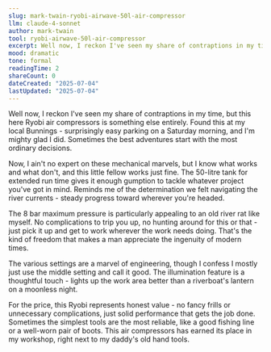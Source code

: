 ```yaml
---
slug: mark-twain-ryobi-airwave-50l-air-compressor
llm: claude-4-sonnet
author: mark-twain
tool: ryobi-airwave-50l-air-compressor
excerpt: Well now, I reckon I've seen my share of contraptions in my time, but this here Ryobi air compressors is something else entirely.
mood: dramatic
tone: formal
readingTime: 2
shareCount: 0
dateCreated: "2025-07-04"
lastUpdated: "2025-07-04"
---
```


Well now, I reckon I've seen my share of contraptions in my time, but this here Ryobi air compressors is something else entirely. Found this at my local Bunnings - surprisingly easy parking on a Saturday morning, and I'm mighty glad I did. Sometimes the best adventures start with the most ordinary decisions.

Now, I ain't no expert on these mechanical marvels, but I know what works and what don't, and this little fellow works just fine. The 50-litre tank for extended run time gives it enough gumption to tackle whatever project you've got in mind. Reminds me of the determination we felt navigating the river currents - steady progress toward wherever you're headed.

The 8 bar maximum pressure is particularly appealing to an old river rat like myself. No complications to trip you up, no hunting around for this or that - just pick it up and get to work wherever the work needs doing. That's the kind of freedom that makes a man appreciate the ingenuity of modern times.

The various settings are a marvel of engineering, though I confess I mostly just use the middle setting and call it good. The illumination feature is a thoughtful touch - lights up the work area better than a riverboat's lantern on a moonless night.

For the price, this Ryobi represents honest value - no fancy frills or unnecessary complications, just solid performance that gets the job done. Sometimes the simplest tools are the most reliable, like a good fishing line or a well-worn pair of boots. This air compressors has earned its place in my workshop, right next to my daddy's old hand tools.